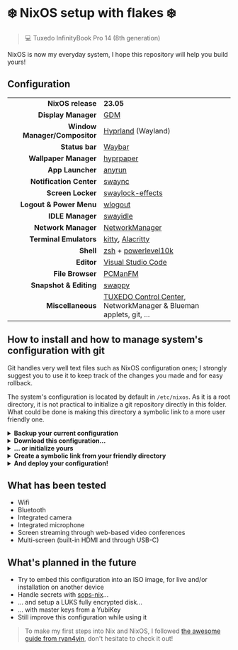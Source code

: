 # ❄️ NixOS setup with flakes ❄️
> 💻 Tuxedo InfinityBook Pro 14 (8th generation)

NixOS is now my everyday system, I hope this repository will help you build yours!

## Configuration

| | |
| ------------: | :------ |
| **NixOS release** | **23.05** |
| **Display Manager** | [GDM](https://wiki.archlinux.org/title/GDM) |
| **Window Manager/Compositor** | [Hyprland](https://hyprland.org/) (Wayland) |
| **Status bar** | [Waybar](https://github.com/Alexays/Waybar) |
| **Wallpaper Manager** | [hyprpaper](https://github.com/hyprwm/hyprpaper) |
| **App Launcher**    | [anyrun](https://github.com/Kirottu/anyrun) |
| **Notification Center** | [swaync](https://github.com/ErikReider/SwayNotificationCenter) |
| **Screen Locker** | [swaylock-effects](https://github.com/mortie/swaylock-effects) |
| **Logout & Power Menu** | [wlogout](https://github.com/ArtsyMacaw/wlogout) |
| **IDLE Manager** | [swayidle](https://github.com/swaywm/swayidle) |
| **Network Manager** | [NetworkManager](https://wiki.archlinux.org/title/NetworkManager) |
| **Terminal Emulators** | [kitty](https://sw.kovidgoyal.net/kitty/), [Alacritty](https://github.com/alacritty/alacritty) |
| **Shell** | [zsh](https://wiki.archlinux.org/title/zsh) + [powerlevel10k](https://github.com/romkatv/powerlevel10k) |
| **Editor** | [Visual Studio Code](https://code.visualstudio.com/) |
| **File Browser** | [PCManFM](https://wiki.archlinux.org/title/PCManFM) |
| **Snapshot & Editing** | [swappy](https://github.com/jtheoof/swappy) |
| **Miscellaneous** | [TUXEDO Control Center](https://www.tuxedocomputers.com/en/TUXEDO-Control-Center.tuxedo), NetworkManager & Blueman applets, git, ...|

## How to install and how to manage system's configuration with git

Git handles very well text files such as NixOS configuration ones; I strongly suggest you to use it to keep track of the changes you made and for easy rollback.

The system's configuration is located by default in `/etc/nixos`.
As it is a root directory, it is not practical to initialize a git repository directly in this folder.
What could be done is making this directory a symbolic link to a more user friendly one.

<details>
<summary><strong>Backup your current configuration</strong></summary>

```
sudo mv /etc/nixos /etc/nixos-old
```
</details>

<details>
<summary><strong>Download this configuration...</strong></summary>

```
cd ~/Documents && git clone git@github.com:LalieA/nixos-config.git
```
</details>

<details>
<summary><strong>... or initialize yours</strong></summary>

```
cd ~/Documents/nixos-config
cp -R /etc/nixos-old/* .
git init
```
</details>

<details>
<summary><strong>Create a symbolic link from your friendly directory</strong></summary>

```
sudo ln -s ~/Documents/nixos-config /etc/nixos
```
</details>

<details>
<summary><strong>And deploy your configuration!</strong></summary>

```
sudo nixos-rebuild switch
```
</details>

## What has been tested
- Wifi
- Bluetooth
- Integrated camera
- Integrated microphone
- Screen streaming through web-based video conferences
- Multi-screen (built-in HDMI and through USB-C)

## What's planned in the future
- Try to embed this configuration into an ISO image, for live and/or installation on another device
- Handle secrets with [sops-nix](https://github.com/Mic92/sops-nix)...
- ... and setup a LUKS fully encrypted disk...
- ... with master keys from a YubiKey
- Still improve this configuration while using it

> To make my first steps into Nix and NixOS, I followed [the awesome guide from ryan4yin](https://nixos-and-flakes.thiscute.world/introduction/), don't hesitate to check it out!
